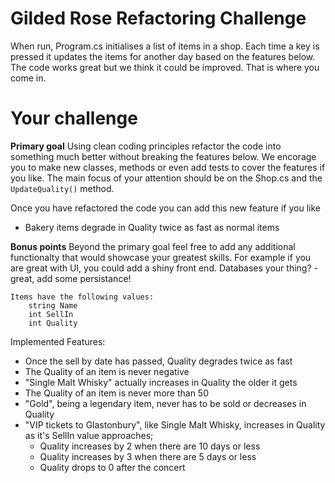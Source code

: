 # Gilded Rose Refactoring Challenge

When run, Program.cs initialises a list of items in a shop.
Each time a key is pressed it updates the items for another day based on the features below.
The code works great but we think it could be improved. That is where you come in.

# Your challenge
**Primary goal**
Using clean coding principles refactor the code into something much better without breaking the features below.
We encorage you to make new classes, methods or even add tests to cover the features if you like.
The main focus of your attention should be on the Shop.cs and the `UpdateQuality()` method.

Once you have refactored the code you can add this new feature if you like
- Bakery items degrade in Quality twice as fast as normal items
     

**Bonus points**
Beyond the primary goal feel free to add any additional functionalty that would showcase your greatest skills. 
For example if you are great with UI, you could add a shiny front end.
Databases your thing? - great, add some persistance!


```
Items have the following values:
	string Name
	int SellIn 
	int Quality
```

Implemented Features:
- Once the sell by date has passed, Quality degrades twice as fast								
- The Quality of an item is never negative														
- "Single Malt Whisky" actually increases in Quality the older it gets									
- The Quality of an item is never more than 50													
- "Gold", being a legendary item, never has to be sold or decreases in Quality				
- "VIP tickets to Glastonbury", like Single Malt Whisky, increases in Quality as it's SellIn value approaches;		
	- Quality increases by 2 when there are 10 days or less										
	- Quality increases by 3 when there are 5 days or less										
	- Quality drops to 0 after the concert														
